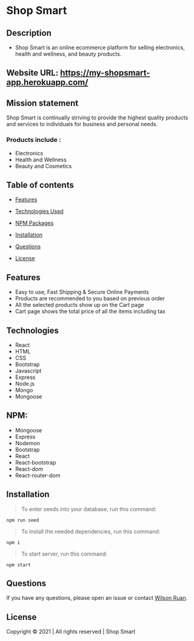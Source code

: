 # Shop Smart

## Description

- Shop Smart is an online ecommerce platform for selling electronics, health and wellness, and beauty products. 

## Website URL: https://my-shopsmart-app.herokuapp.com/ 


## Mission statement
Shop Smart is continually striving to provide the highest quality products and services to individuals for business and personal needs. 

### Products include :

- Electronics
- Health and Wellness
- Beauty and Cosmetics

## Table of contents

* [Features](#features)

* [Technologies Used](#technologies)

* [NPM Packages](#NPM)

* [Installation](#installation)

* [Questions](#questions)

* [License](#license)


## Features

- Easy to use, Fast Shipping & Secure Online Payments 
- Products are recommended to you based on previous order
- All the selected products show up on the Cart page
- Cart page shows the total price of all the items including tax

## Technologies 

- React
- HTML
- CSS
- Bootstrap
- Javascript
- Express
- Node.js
- Mongo
- Mongoose

## NPM:

- Mongoose
- Express
- Nodemon
- Bootstrap
- React
- React-bootstrap
- React-dom
- React-router-dom

## Installation

>To enter seeds into your database, run this command:

```
npm run seed
```

>To install the needed dependencies, run this command:

```
npm i
```
>To start server, run this command:

```
npm start 
```

## Questions

If you have any questions, please open an issue or contact [Wilson Ruan](https://github.com/wilsonruan).  

## License

Copyright © 2021 | All rights reserved | Shop Smart